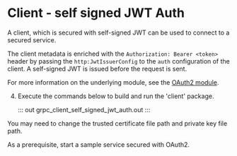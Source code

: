 # Client - self signed JWT Auth

A client, which is secured with self-signed JWT can be used to connect to a secured service.

The client metadata is enriched with the `Authorization: Bearer <token>` header by passing the `http:JwtIssuerConfig` to the `auth` configuration of the client. A self-signed JWT is issued before the request is sent.

For more information on the underlying module, see the [OAuth2 module](https://lib.ballerina.io/ballerina/oauth2/latest/).

4. Execute the commands below to build and run the 'client' package.

   ::: out grpc_client_self_signed_jwt_auth.out :::

You may need to change the trusted certificate file path and private key file path.

As a prerequisite, start a sample service secured with OAuth2.
